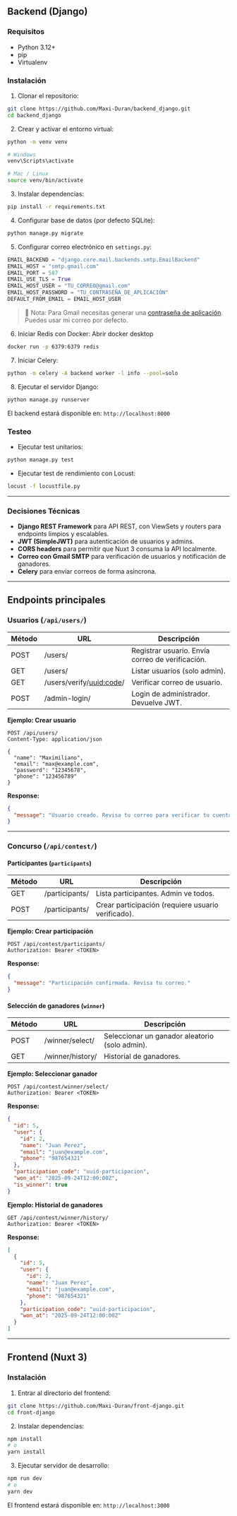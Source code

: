 
## Backend (Django)

### Requisitos

* Python 3.12+
* pip
* Virtualenv

### Instalación

1. Clonar el repositorio:

```bash
git clone https://github.com/Maxi-Duran/backend_django.git
cd backend_django
```

2. Crear y activar el entorno virtual:

```bash
python -m venv venv

# Windows
venv\Scripts\activate

# Mac / Linux
source venv/bin/activate
```

3. Instalar dependencias:

```bash
pip install -r requirements.txt
```

4. Configurar base de datos (por defecto SQLite):

```bash
python manage.py migrate
```

5. Configurar correo electrónico en `settings.py`:

```python
EMAIL_BACKEND = "django.core.mail.backends.smtp.EmailBackend"
EMAIL_HOST = "smtp.gmail.com"
EMAIL_PORT = 587
EMAIL_USE_TLS = True
EMAIL_HOST_USER = "TU_CORREO@gmail.com"
EMAIL_HOST_PASSWORD = "TU_CONTRASEÑA_DE_APLICACIÓN"
DEFAULT_FROM_EMAIL = EMAIL_HOST_USER
```

> 🔹 Nota: Para Gmail necesitas generar una [contraseña de aplicación](https://support.google.com/accounts/answer/185833?hl=es).
> Puedes usar mi correo por defecto.

6. Iniciar Redis con Docker:
Abrir docker desktop
```bash
docker run -p 6379:6379 redis
```

7. Iniciar Celery:

```bash
python -m celery -A backend worker -l info --pool=solo
```

8. Ejecutar el servidor Django:

```bash
python manage.py runserver
```

El backend estará disponible en: `http://localhost:8000`


### Testeo

* Ejecutar test unitarios:

```bash
python manage.py test
```

* Ejecutar test de rendimiento con Locust:

```bash
locust -f locustfile.py
```

---

### Decisiones Técnicas

* **Django REST Framework** para API REST, con ViewSets y routers para endpoints limpios y escalables.
* **JWT (SimpleJWT)** para autenticación de usuarios y admins.
* **CORS headers** para permitir que Nuxt 3 consuma la API localmente.
* **Correo con Gmail SMTP** para verificación de usuarios y notificación de ganadores.
* **Celery** para enviar correos de forma asíncrona.

---

## Endpoints principales

### Usuarios (`/api/users/`)

| Método | URL                                    | Descripción                                      |
| ------ | -------------------------------------- | ------------------------------------------------ |
| POST   | /users/                                | Registrar usuario. Envía correo de verificación. |
| GET    | /users/                                | Listar usuarios (solo admin).                    |
| GET    | /users/verify/[uuid\:code](uuid:code)/ | Verificar correo de usuario.                     |
| POST   | /admin-login/                          | Login de administrador. Devuelve JWT.            |

**Ejemplo: Crear usuario**

```http
POST /api/users/
Content-Type: application/json

{
  "name": "Maximiliano",
  "email": "max@example.com",
  "password": "12345678",
  "phone": "123456789"
}
```

**Response:**

```json
{
  "message": "Usuario creado. Revisa tu correo para verificar tu cuenta."
}
```

---

### Concurso (`/api/contest/`)

#### Participantes (`participants`)

| Método | URL            | Descripción                                        |
| ------ | -------------- | -------------------------------------------------- |
| GET    | /participants/ | Lista participantes. Admin ve todos.               |
| POST   | /participants/ | Crear participación (requiere usuario verificado). |

**Ejemplo: Crear participación**

```http
POST /api/contest/participants/
Authorization: Bearer <TOKEN>
```

**Response:**

```json
{
  "message": "Participación confirmada. Revisa tu correo."
}
```

#### Selección de ganadores (`winner`)

| Método | URL              | Descripción                                    |
| ------ | ---------------- | ---------------------------------------------- |
| POST   | /winner/select/  | Seleccionar un ganador aleatorio (solo admin). |
| GET    | /winner/history/ | Historial de ganadores.                        |

**Ejemplo: Seleccionar ganador**

```http
POST /api/contest/winner/select/
Authorization: Bearer <TOKEN>
```

**Response:**

```json
{
  "id": 5,
  "user": {
    "id": 2,
    "name": "Juan Perez",
    "email": "juan@example.com",
    "phone": "987654321"
  },
  "participation_code": "uuid-participacion",
  "won_at": "2025-09-24T12:00:00Z",
  "is_winner": true
}
```

**Ejemplo: Historial de ganadores**

```http
GET /api/contest/winner/history/
Authorization: Bearer <TOKEN>
```

**Response:**

```json
[
  {
    "id": 5,
    "user": {
      "id": 2,
      "name": "Juan Perez",
      "email": "juan@example.com",
      "phone": "987654321"
    },
    "participation_code": "uuid-participacion",
    "won_at": "2025-09-24T12:00:00Z"
  }
]
```

---

## Frontend (Nuxt 3)

### Instalación

1. Entrar al directorio del frontend:

```bash
git clone https://github.com/Maxi-Duran/front-django.git
cd front-django
```

2. Instalar dependencias:

```bash
npm install
# o
yarn install
```

3. Ejecutar servidor de desarrollo:

```bash
npm run dev
# o
yarn dev
```

El frontend estará disponible en: `http://localhost:3000`
